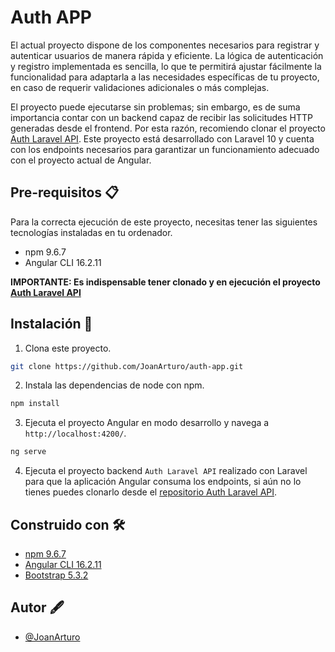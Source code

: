 # Auth APP

El actual proyecto dispone de los componentes necesarios para registrar y autenticar usuarios de manera rápida y eficiente. La lógica de autenticación y registro implementada es sencilla, lo que te permitirá ajustar fácilmente la funcionalidad para adaptarla a las necesidades específicas de tu proyecto, en caso de requerir validaciones adicionales o más complejas.

El proyecto puede ejecutarse sin problemas; sin embargo, es de suma importancia contar con un backend capaz de recibir las solicitudes HTTP generadas desde el frontend. Por esta razón, recomiendo clonar el proyecto [Auth Laravel API](https://github.com/JoanArturo/auth-laravel-api). Este proyecto está desarrollado con Laravel 10 y cuenta con los endpoints necesarios para garantizar un funcionamiento adecuado con el proyecto actual de Angular.

## Pre-requisitos 📋

Para la correcta ejecución de este proyecto, necesitas tener las siguientes tecnologías instaladas en tu ordenador.
* npm 9.6.7
* Angular CLI 16.2.11

**IMPORTANTE: Es indispensable tener clonado y en ejecución el proyecto [Auth Laravel API](https://github.com/JoanArturo/auth-laravel-api)**

## Instalación 🔧

1. Clona este proyecto.
```bash
git clone https://github.com/JoanArturo/auth-app.git
```

2. Instala las dependencias de node con npm.
```bash
npm install
```

3. Ejecuta el proyecto Angular en modo desarrollo y navega a `http://localhost:4200/`.
```bash
ng serve
```

4. Ejecuta el proyecto backend `Auth Laravel API` realizado con Laravel para que la aplicación Angular consuma los endpoints, si aún no lo tienes puedes clonarlo desde el [repositorio Auth Laravel API](https://github.com/JoanArturo/auth-laravel-api).

## Construido con 🛠️

- [npm 9.6.7](https://www.npmjs.com/package/npm/v/9.6.7)
- [Angular CLI 16.2.11](https://angular.io/docs)
- [Bootstrap 5.3.2](https://getbootstrap.com/)

## Autor 🖋️

- [@JoanArturo](https://github.com/JoanArturo)
